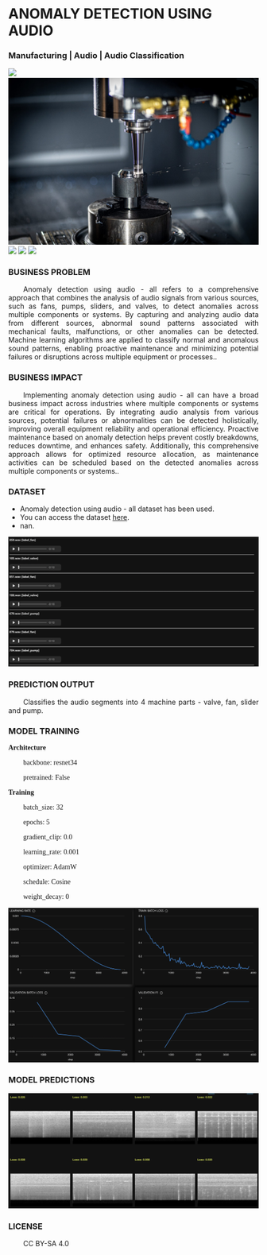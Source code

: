# ANOMALY DETECTION USING AUDIO
### Manufacturing | Audio | Audio Classification

![](https://github.com/h2oai/HT-Catalog/blob/1432be958ab3f41b67c57c241b946b4a3d4699e1/Assets/DL_Models/100_Anomaly%20Detection%20using%20audio%20-%20all/cover.png)
![](https://github.com/h2oai/HT-Catalog/blob/1432be958ab3f41b67c57c241b946b4a3d4699e1/Assets/DL_Models/100_Anomaly%20Detection%20using%20audio%20-%20all/cover.jpg)
![](https://github.com/h2oai/HT-Catalog/blob/1432be958ab3f41b67c57c241b946b4a3d4699e1/Assets/DL_Models/100_Anomaly%20Detection%20using%20audio%20-%20all/cover.jpeg)
![](https://github.com/h2oai/HT-Catalog/blob/1432be958ab3f41b67c57c241b946b4a3d4699e1/Assets/DL_Models/100_Anomaly%20Detection%20using%20audio%20-%20all/cover.webp)
![](https://github.com/h2oai/HT-Catalog/blob/1432be958ab3f41b67c57c241b946b4a3d4699e1/Assets/DL_Models/100_Anomaly%20Detection%20using%20audio%20-%20all/cover)

### BUSINESS PROBLEM
<p style='text-align: justify; text-indent: 30px;'>Anomaly detection using audio - all refers to a comprehensive approach that combines the analysis of audio signals from various sources, such as fans, pumps, sliders, and valves, to detect anomalies across multiple components or systems. By capturing and analyzing audio data from different sources, abnormal sound patterns associated with mechanical faults, malfunctions, or other anomalies can be detected. Machine learning algorithms are applied to classify normal and anomalous sound patterns, enabling proactive maintenance and minimizing potential failures or disruptions across multiple equipment or processes..</p>

### BUSINESS IMPACT
<p style='text-align: justify; text-indent: 30px;'>Implementing anomaly detection using audio - all can have a broad business impact across industries where multiple components or systems are critical for operations. By integrating audio analysis from various sources, potential failures or abnormalities can be detected holistically, improving overall equipment reliability and operational efficiency. Proactive maintenance based on anomaly detection helps prevent costly breakdowns, reduces downtime, and enhances safety. Additionally, this comprehensive approach allows for optimized resource allocation, as maintenance activities can be scheduled based on the detected anomalies across multiple components or systems..</p>

### DATASET
- Anomaly detection using audio - all dataset has been used.
- You can access the dataset [here](s3://apac-cds/ht_datasets/manufacturing/anomaly_detection_using_audio_all.zip).
- nan.

![train data](https://github.com/h2oai/HT-Catalog/blob/1432be958ab3f41b67c57c241b946b4a3d4699e1/Assets/DL_Models/100_Anomaly%20Detection%20using%20audio%20-%20all/train%20data.png)

### PREDICTION OUTPUT
<p style='text-align: justify; text-indent: 30px;'>Classifies the audio segments into 4 machine parts - valve, fan, slider and pump.</p>

### MODEL TRAINING
<p style='font-family:JackInput Regular;'><b>Architecture</b></p>
<p style='text-align: justify; text-indent: 30px;font-family:JackInput Regular;'>backbone: resnet34</p>
<p style='text-align: justify; text-indent: 30px;font-family:JackInput Regular;'>pretrained: False</p>

<p style='font-family:JackInput Regular;'><b>Training</b></p>
<p style='text-align: justify; text-indent: 30px;font-family:JackInput Regular;'>batch_size: 32</p>
<p style='text-align: justify; text-indent: 30px;font-family:JackInput Regular;'>epochs: 5</p>
<p style='text-align: justify; text-indent: 30px;font-family:JackInput Regular;'>gradient_clip: 0.0</p>
<p style='text-align: justify; text-indent: 30px;font-family:JackInput Regular;'>learning_rate: 0.001</p>
<p style='text-align: justify; text-indent: 30px;font-family:JackInput Regular;'>optimizer: AdamW</p>
<p style='text-align: justify; text-indent: 30px;font-family:JackInput Regular;'>schedule: Cosine</p>
<p style='text-align: justify; text-indent: 30px;font-family:JackInput Regular;'>weight_decay: 0</p>

![chart](https://github.com/h2oai/HT-Catalog/blob/1432be958ab3f41b67c57c241b946b4a3d4699e1/Assets/DL_Models/100_Anomaly%20Detection%20using%20audio%20-%20all/chart.png)

### MODEL PREDICTIONS

![Validation Predictions](https://github.com/h2oai/HT-Catalog/blob/1432be958ab3f41b67c57c241b946b4a3d4699e1/Assets/DL_Models/100_Anomaly%20Detection%20using%20audio%20-%20all/Validation%20Predictions.png)

### LICENSE
<p style='text-align: justify; text-indent: 30px;'>CC BY-SA 4.0</p>
    